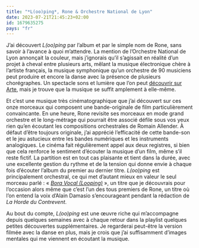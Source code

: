 ```yaml
---
title: "*L(oo)ping*, Rone & Orchestre National de Lyon"
date: 2023-07-21T21:45:23+02:00
id: 1679635275 
pays: "fr"
---
```


J’ai découvert *L(oo)ping* par l’album et par le simple nom de Rone, sans savoir à l’avance à quoi m’attendre. La mention de l’Orchestre National de Lyon annonçait la couleur, mais j’ignorais qu’il s’agissait en réalité d’un projet à cheval entre plusieurs arts, mêlant la musique électronique chère à l’artiste français, la musique symphonique qu’un orchestre de 90 musiciens peut produire et encore la danse avec la présence de plusieurs chorégraphes. Un spectacle sons et lumière que l’on peut [découvrir sur Arte](https://www.arte.tv/fr/videos/112343-000-A/rone-l-oo-ping/), mais je trouve que la musique se suffit amplement à elle-même.

Et c’est une musique très cinématographique que j’ai découvert sur ces onze morceaux qui composent une bande-originale de film particulièrement convaincante. En une heure, Rone revisite ses morceaux en mode grand orchestre et le long-métrage qui pourrait être associé défile sous vos yeux rien qu’en écoutant les compositions orchestrales de Romain Allender. À défaut d’être toujours originale, j’ai apprécié l’efficacité de cette bande-son et le jeu astucieux entre les bandes numériques et les instruments analogiques. Le cinéma fait régulièrement appel aux deux registres, si bien que cela renforce le sentiment d’écouter la musique d’un film, même s’il reste fictif. La partition est en tout cas plaisante et tient dans la durée, avec une excellente gestion du rythme et de la tension qui donne envie à chaque fois d’écouter l’album du premier au dernier titre. *L(oo)ping* est principalement orchestral, ce qui met d’autant mieux en valeur le seul morceau parlé : « *[Bora Vocal (Looping)](https://www.youtube.com/watch?v=bKHHbkCuWaM)* », un titre que je découvrais pour l’occasion alors même que c’est l’un des tous premiers de Rone, un titre où l’on entend la voix d’Alain Damasio s’encourageant pendant la rédaction de *La Horde du Contrevent*.

Au bout du compte, *L(oo)ping* est une œuvre riche qui m’accompagne depuis quelques semaines avec à chaque retour dans la playlist quelques petites découvertes supplémentaires. Je regarderai peut-être la version filmée avec la danse en plus, mais je crois que j’ai suffisamment d’images mentales qui me viennent en écoutant la musique. 